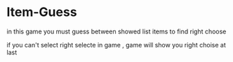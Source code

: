 # Item-Guess
in this game you must guess between showed list items to find right choose

if you can't select right selecte in game , game will show you right choise at last
